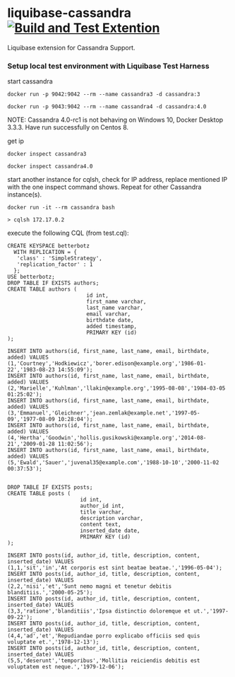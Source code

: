 liquibase-cassandra[![Build and Test Extention](https://github.com/liquibase/liquibase-cassandra/actions/workflows/build.yml/badge.svg)](https://github.com/liquibase/liquibase-cassandra/actions/workflows/build.yml)
===================

Liquibase extension for Cassandra Support.


### Setup local test environment with Liquibase Test Harness

start cassandra

`docker run -p 9042:9042 --rm --name cassandra3 -d cassandra:3`

`docker run -p 9043:9042 --rm --name cassandra4 -d cassandra:4.0`

NOTE: Cassandra 4.0-rc1 is not behaving on Windows 10, Docker Desktop 3.3.3. Have run successfully on Centos 8.

get ip

`docker inspect cassandra3`

`docker inspect cassandra4.0`
 
start another instance for cqlsh, check for IP address, replace mentioned IP with the one inspect command shows. Repeat for other Cassandra instance(s).

`docker run -it --rm cassandra bash`

`> cqlsh 172.17.0.2`

execute the following CQL (from test.cql):

```
CREATE KEYSPACE betterbotz
  WITH REPLICATION = { 
   'class' : 'SimpleStrategy', 
   'replication_factor' : 1 
  };
USE betterbotz;
DROP TABLE IF EXISTS authors;
CREATE TABLE authors (
                         id int,
                         first_name varchar,
                         last_name varchar,
                         email varchar,
                         birthdate date,
                         added timestamp,
                         PRIMARY KEY (id)
);

INSERT INTO authors(id, first_name, last_name, email, birthdate, added) VALUES
(1,'Courtney','Hodkiewicz','borer.edison@example.org','1986-01-22','1983-08-23 14:55:09');
INSERT INTO authors(id, first_name, last_name, email, birthdate, added) VALUES
(2,'Marielle','Kuhlman','llakin@example.org','1995-08-08','1984-03-05 01:25:02');
INSERT INTO authors(id, first_name, last_name, email, birthdate, added) VALUES
(3,'Emmanuel','Gleichner','jean.zemlak@example.net','1997-05-09','1977-08-09 10:28:04');
INSERT INTO authors(id, first_name, last_name, email, birthdate, added) VALUES
(4,'Hertha','Goodwin','hollis.gusikowski@example.org','2014-08-21','2009-01-28 11:02:56');
INSERT INTO authors(id, first_name, last_name, email, birthdate, added) VALUES
(5,'Ewald','Sauer','juvenal35@example.com','1988-10-10','2000-11-02 00:37:53');


DROP TABLE IF EXISTS posts;
CREATE TABLE posts (
                       id int,
                       author_id int,
                       title varchar,
                       description varchar,
                       content text,
                       inserted_date date,
                       PRIMARY KEY (id)
);

INSERT INTO posts(id, author_id, title, description, content, inserted_date) VALUES
(1,1,'sit','in','At corporis est sint beatae beatae.','1996-05-04');
INSERT INTO posts(id, author_id, title, description, content, inserted_date) VALUES
(2,2,'nisi','et','Sunt nemo magni et tenetur debitis blanditiis.','2000-05-25');
INSERT INTO posts(id, author_id, title, description, content, inserted_date) VALUES
(3,3,'ratione','blanditiis','Ipsa distinctio doloremque et ut.','1997-09-22');
INSERT INTO posts(id, author_id, title, description, content, inserted_date) VALUES
(4,4,'ad','et','Repudiandae porro explicabo officiis sed quis voluptate et.','1978-12-13');
INSERT INTO posts(id, author_id, title, description, content, inserted_date) VALUES
(5,5,'deserunt','temporibus','Mollitia reiciendis debitis est voluptatem est neque.','1979-12-06');
```
